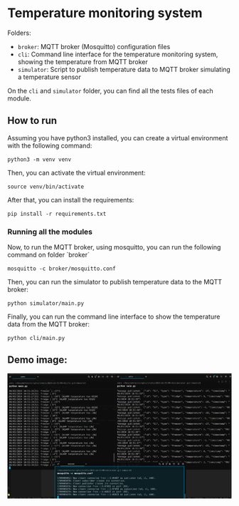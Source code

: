 # Temperature monitoring system

Folders:

-   `broker`: MQTT broker (Mosquitto) configuration files
-   `cli`: Command line interface for the temperature monitoring system, showing the temperature from MQTT broker
-   `simulator`: Script to publish temperature data to MQTT broker simulating a temperature sensor

On the `cli` and `simulator` folder, you can find all the tests files of each module.

## How to run

Assuming you have python3 installed, you can create a virtual environment with the following command:

```
python3 -m venv venv
```

Then, you can activate the virtual environment:

```
source venv/bin/activate
```

After that, you can install the requirements:

```
pip install -r requirements.txt
```

### Running all the modules

Now, to run the MQTT broker, using mosquitto, you can run the following command on folder `broker´

```
mosquitto -c broker/mosquitto.conf
```

Then, you can run the simulator to publish temperature data to the MQTT broker:

```
python simulator/main.py
```

Finally, you can run the command line interface to show the temperature data from the MQTT broker:

```
python cli/main.py
```

## Demo image:

![Demo](assets/demo.png)
